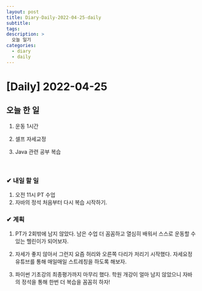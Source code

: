 ```yaml
---
layout: post
title: Diary-Daily-2022-04-25-daily
subtitle:
tags: 
description: >
  오늘 일기
categories:
  - diary
  - daily
---
```


# [Daily] 2022-04-25

<h2>오늘 한 일</h2>

1) 운동 1시간 

2) 셀프 자세교정

3) Java 관련 공부 복습
  
<br>

<h3>✔ 내일 할 일</h3>

1) 오전 11시 PT 수업
2) 자바의 정석 처음부터 다시 복습 시작하기.


<h3>✔ 계획</h3>

  1) PT가 2회밖에 남지 않았다. 남은 수업 더 꼼꼼하고 열심히 배워서 스스로 운동할 수 있는 헬린이가 되어보자.

  2) 자세가 좋지 않아서 그런지 요즘 허리와 오른쪽 다리가 저리기 시작했다. 자세요정 유튜브를 통해 매일매일 스트레칭을 하도록 해보자.
  
  3) 파이썬 기초강의 최종평가까지 마무리 했다. 학원 개강이 얼마 남지 않았으니 자바의 정석을 통해 한번 더 복습을 꼼꼼히 하자!

